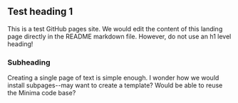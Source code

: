 ## Test heading 1 
This is a test GitHub pages site. We would edit the content of this landing page directly in the README markdown file. However, do not use an h1 level heading!

### Subheading

Creating a single page of text is simple enough. I wonder how we would install subpages--may want to create a template? Would be able to reuse the Minima code base? 
